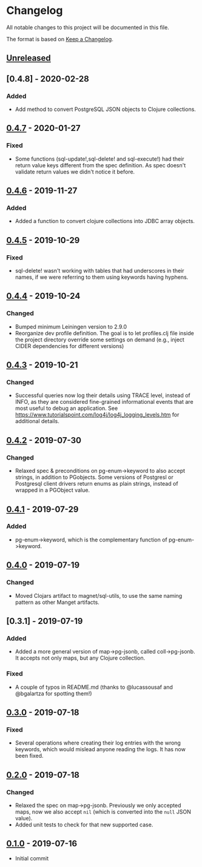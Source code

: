 # Changelog
All notable changes to this project will be documented in this file.

The format is based on [Keep a Changelog](http://keepachangelog.com/en/1.0.0/).

## [Unreleased]

## [0.4.8] - 2020-02-28

### Added
- Add method to convert PostgreSQL JSON objects to Clojure collections.

## [0.4.7] - 2020-01-27

### Fixed
- Some functions (sql-update!,sql-delete! and sql-execute!) had their return value keys different from the spec definition. As spec doesn't validate return values we didn't notice it before.

## [0.4.6] - 2019-11-27

### Added
- Added a function to convert clojure collections into JDBC array objects.

## [0.4.5] - 2019-10-29
### Fixed
- sql-delete! wasn't working with tables that had underscores in their names, if we were referring to them using keywords having hyphens.

## [0.4.4] - 2019-10-24
### Changed
- Bumped minimum Leiningen version to 2.9.0
- Reorganize dev profile definition. The goal is to let profiles.clj file inside the project directory override some settings on demand (e.g., inject CIDER dependencies for different versions)

## [0.4.3] - 2019-10-21

### Changed
- Successful queries now log their details using TRACE level, instead of INFO, as they are considered fine-grained informational events that are most useful to debug an application. See https://www.tutorialspoint.com/log4j/log4j_logging_levels.htm for additional details.

## [0.4.2] - 2019-07-30

### Changed
- Relaxed spec & preconditions on pg-enum->keyword to also accept strings, in addition to PGobjects. Some versions of Postgresl or Postgresql client drivers return enums as plain strings, instead of wrapped in a PGObject value.

## [0.4.1] - 2019-07-29

### Added
- pg-enum->keyword, which is the complementary function of pg-enum->keyword.

## [0.4.0] - 2019-07-19

### Changed
- Moved Clojars artifact to magnet/sql-utils, to use the same naming pattern as other Manget artifacts.

## [0.3.1] - 2019-07-19

### Added
- Added a more general version of map->pg-jsonb, called coll->pg-jsonb. It accepts not only maps, but any Clojure collection.

### Fixed
- A couple of typos in README.md (thanks to @lucassousaf and @bgalartza for spotting them!)

## [0.3.0] - 2019-07-18

### Fixed
- Several operations where creating their log entries with the wrong keywords, which would mislead anyone reading the logs. It has now been fixed.

## [0.2.0] - 2019-07-18

### Changed
- Relaxed the spec on map->pg-jsonb. Previously we only accepted maps, now we also accept `nil` (which is converted into the `null` JSON value).
- Added unit tests to check for that new supported case.

## [0.1.0] - 2019-07-16
- Initial commit

[UNRELEASED]: https://github.com/magnetcoop/sql-utils/compare/v0.4.7...HEAD
[0.4.7]: https://github.com/magnetcoop/sql-utils/releases/tag/v0.4.7
[0.4.6]: https://github.com/magnetcoop/sql-utils/releases/tag/v0.4.6
[0.4.5]: https://github.com/magnetcoop/sql-utils/releases/tag/v0.4.5
[0.4.4]: https://github.com/magnetcoop/sql-utils/releases/tag/v0.4.4
[0.4.3]: https://github.com/magnetcoop/sql-utils/releases/tag/v0.4.3
[0.4.2]: https://github.com/magnetcoop/sql-utils/releases/tag/v0.4.2
[0.4.1]: https://github.com/magnetcoop/sql-utils/releases/tag/v0.4.1
[0.4.0]: https://github.com/magnetcoop/sql-utils/releases/tag/v0.4.0
[0.3.0]: https://github.com/magnetcoop/sql-utils/releases/tag/v0.3.0
[0.2.0]: https://github.com/magnetcoop/sql-utils/releases/tag/v0.2.0
[0.1.0]: https://github.com/magnetcoop/sql-utils/releases/tag/v0.1.0
